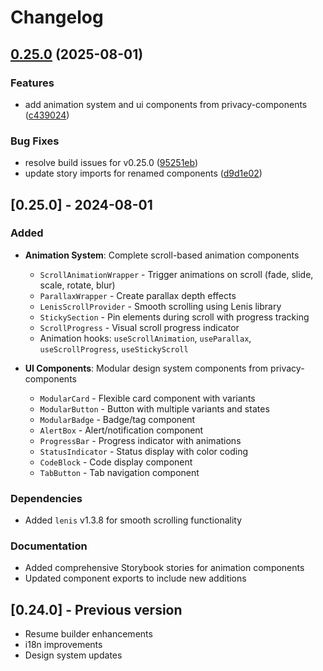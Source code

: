 # Changelog

## [0.25.0](https://github.com/lucitra/lucitra-react-components/compare/react-components-v0.24.0...react-components-v0.25.0) (2025-08-01)


### Features

* add animation system and ui components from privacy-components ([c439024](https://github.com/lucitra/lucitra-react-components/commit/c439024eba20a1a098fe7e0cd2f9b575fe194564))


### Bug Fixes

* resolve build issues for v0.25.0 ([95251eb](https://github.com/lucitra/lucitra-react-components/commit/95251ebb830b3695fee2eb35b685e409ebe3cf91))
* update story imports for renamed components ([d9d1e02](https://github.com/lucitra/lucitra-react-components/commit/d9d1e029dde2bef55b23cdf0621713566156f029))

## [0.25.0] - 2024-08-01

### Added

- **Animation System**: Complete scroll-based animation components
  - `ScrollAnimationWrapper` - Trigger animations on scroll (fade, slide, scale, rotate, blur)
  - `ParallaxWrapper` - Create parallax depth effects
  - `LenisScrollProvider` - Smooth scrolling using Lenis library
  - `StickySection` - Pin elements during scroll with progress tracking
  - `ScrollProgress` - Visual scroll progress indicator
  - Animation hooks: `useScrollAnimation`, `useParallax`, `useScrollProgress`, `useStickyScroll`

- **UI Components**: Modular design system components from privacy-components
  - `ModularCard` - Flexible card component with variants
  - `ModularButton` - Button with multiple variants and states
  - `ModularBadge` - Badge/tag component
  - `AlertBox` - Alert/notification component
  - `ProgressBar` - Progress indicator with animations
  - `StatusIndicator` - Status display with color coding
  - `CodeBlock` - Code display component
  - `TabButton` - Tab navigation component

### Dependencies

- Added `lenis` v1.3.8 for smooth scrolling functionality

### Documentation

- Added comprehensive Storybook stories for animation components
- Updated component exports to include new additions

## [0.24.0] - Previous version

- Resume builder enhancements
- i18n improvements
- Design system updates
